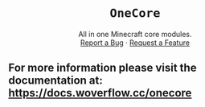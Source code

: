 <div align="center">

# `OneCore`
All in one Minecraft core modules.\
[Report a Bug][bugreps]
·
[Request a Feature][featreqs]

</div>

## For more information please visit the documentation at: <https://docs.woverflow.cc/onecore>

[bugreps]: https://github.com/W-OVERFLOW/OneCore/issues/new
[featreqs]: https://github.com/W-OVERFLOW/OneCore/issues/new
